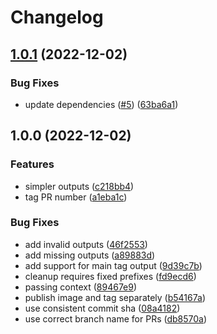 # Changelog

## [1.0.1](https://github.com/leap-financial/docker-meta-action/compare/v1.0.0...v1.0.1) (2022-12-02)


### Bug Fixes

* update dependencies ([#5](https://github.com/leap-financial/docker-meta-action/issues/5)) ([63ba6a1](https://github.com/leap-financial/docker-meta-action/commit/63ba6a10c92ab01c4b736eb9c9690fb2f8ff06a3))

## 1.0.0 (2022-12-02)


### Features

* simpler outputs ([c218bb4](https://github.com/leap-financial/docker-meta-action/commit/c218bb418c2aaad2406e44d1e8d000d35caf1a7f))
* tag PR number ([a1eba1c](https://github.com/leap-financial/docker-meta-action/commit/a1eba1c852a841f2825da1b83f29465b123479a5))


### Bug Fixes

* add invalid outputs ([46f2553](https://www.github.com/leap-financial/docker-meta-action/commit/46f2553dde341aa839b8c76db165b04169b7e0ed))
* add missing outputs ([a89883d](https://www.github.com/leap-financial/docker-meta-action/commit/a89883d0813e6693e2aee34f282d4076e3c258e3))
* add support for main tag output ([9d39c7b](https://www.github.com/leap-financial/docker-meta-action/commit/9d39c7b656c4cff8bf5960f831cd449e62ff4b21))
* cleanup requires fixed prefixes ([fd9ecd6](https://www.github.com/leap-financial/docker-meta-action/commit/fd9ecd6465f37bfb1b045c12b528e4a1063d0294))
* passing context ([89467e9](https://www.github.com/leap-financial/docker-meta-action/commit/89467e9a13a6def09cc158b58276ead636627fe2))
* publish image and tag separately ([b54167a](https://www.github.com/leap-financial/docker-meta-action/commit/b54167a7fadeeca16eeb15f9d84c454728a49936))
* use consistent commit sha ([08a4182](https://www.github.com/leap-financial/docker-meta-action/commit/08a418268b989b949c2fc67a798675cb0cf48d46))
* use correct branch name for PRs ([db8570a](https://www.github.com/leap-financial/docker-meta-action/commit/db8570aa2ed0dbaadcd001ec3662764a11b5692f))
